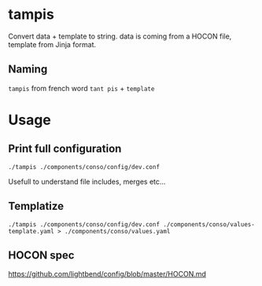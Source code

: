 # tampis

Convert data + template to string. data is coming from a HOCON file, template from Jinja format.

## Naming

``tampis`` from french word ``tant pis`` + ``template``

# Usage

## Print full configuration

```
./tampis ./components/conso/config/dev.conf
```

Usefull to understand file includes, merges etc...

## Templatize

```
./tampis ./components/conso/config/dev.conf ./components/conso/values-template.yaml > ./components/conso/values.yaml
```

## HOCON spec

https://github.com/lightbend/config/blob/master/HOCON.md
